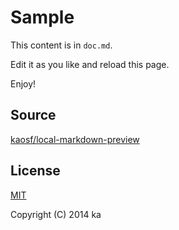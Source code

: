 # Sample

This content is in `doc.md`.

Edit it as you like and reload this page.

Enjoy!

## Source

[kaosf/local-markdown-preview](https://github.com/kaosf/local-markdown-preview)

## License

[MIT](http://opensource.org/licenses/MIT)

Copyright (C) 2014 ka
